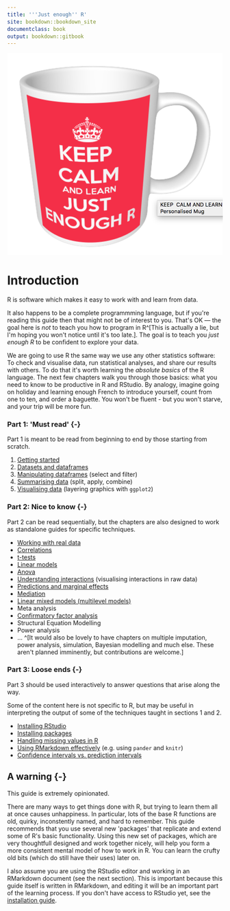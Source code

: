 ```yaml
---
title: '''Just enough'' R'
site: bookdown::bookdown_site
documentclass: book
output: bookdown::gitbook
---
```



![](media/keepcalm.png)

<!-- 

https://www.keepcalm-o-matic.co.uk/product/mug/keep-calm-and-learn-just-enough-r/

-->



# Introduction


R is software which makes it easy to work with and learn from data. 

It also happens to be a complete programmming language, but if you're reading this guide then that might not be of interest to you. That's OK — the goal here is *not* to teach you how to program in R^[This is actually a lie, but I'm hoping you won't notice until it's too late.].  The goal is to teach you *just enough R* to be confident to explore your data.

We are going to use R the same way we use any other statistics software: To check and visualise data, run statistical analyses, and share our results with others.  To do that it's worth learning the *absolute basics* of the R language. The next few chapters walk you through those basics: what you need to know to be productive in R and RStudio. By analogy, imagine going on holiday and learning enough French to introduce yourself, count from one to ten, and order a baguette. You won't be fluent - but you won't starve, and your trip will be more fun.



### Part 1: 'Must read' {-}

Part 1 is meant to be read from beginning to end by those starting from scratch.


1. [Getting started](start_here.html) 
2. [Datasets and dataframes](datasets.html)
2. [Manipulating dataframes](working-with-dataframes.html) (select and filter)
3. [Summarising data](summarising-data.html) (split, apply, combine)
4. [Visualising data](graphics.html) (layering graphics with `ggplot2`)



### Part 2: Nice to know {-}

Part 2 can be read sequentially, but the chapters are also designed to work as standalone guides for specific techniques. 

- [Working with real data](real-data.html)
- [Correlations](correlations.html)
- [t-tests](t-tests.html)
- [Linear models](linear-models-simple.html)
- [Anova](Anova.html)
- [Understanding interactions](understanding-interactions.html) (visualising interactions in raw data)
- [Predictions and marginal effects](predictions-and-margins.html)
- [Mediation](mediation.html)
- [Linear mixed models (multilevel models)](multilevel-models.html)
- Meta analysis
- [Confirmatory factor analysis](cfa.html) 
- Structural Equation Modelling
- Power analysis
- ... ^[It would also be lovely to have chapters on multiple imputation, power analysis, simulation, Bayesian modelling and much else. These aren't planned imminently, but contributions are welcome.]



### Part 3: Loose ends {-}

Part 3 should be used interactively to answer questions that arise along the way.  

Some of the content here is not specific to R, but may be useful in interpreting the output of some of the techniques taught in sections 1 and 2.

- [Installing RStudio](installation.html)
- [Installing packages](packages.html)
- [Handling missing values in R](missing-values.html)
- [Using RMarkdown effectively](rmarkdown-tricks.html) (e.g. using `pander` and `knitr`)
- [Confidence intervals vs. prediction intervals](confidence-vs-prediction-intervals.html)



## A warning {-}

This guide is extremely opinionated. 

There are many ways to get things done with R, but trying to learn them all at once causes unhappiness. In particular, lots of the base R functions are old, quirky, inconstently named, and hard to remember. This guide recommends that you use several new 'packages' that replicate and extend some of R's basic functionality. Using this new set of packages, which are very thoughtfull designed and work together nicely, will help you form a more consistent mental model of how to work in R. You can learn the crufty old bits (which do still have their uses) later on.

I also assume you are using the RStudio editor and working in an RMarkdown document (see the next section). This is important because this guide itself is written in RMarkdown, and editing it will be an important part of the learning process. If you don't have access to RStudio yet, see the [installation guide](installation.html).








